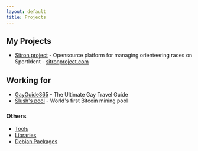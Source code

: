 ```yaml
---
layout: default
title: Projects
---
```


## My Projects

* [Sitron project](/sitron/) - Opensource platform for managing orienteering races on SportIdent - [sitronproject.com](http://sitronproject.com)


## Working for

* [GayGuide365](https://www.gayguide365.com) - The Ultimate Gay Travel Guide
* [Slush's pool](http://mining.bitcoin.cz/) - World's first Bitcoin mining pool


### Others

* [Tools](/projects/tools.html)
* [Libraries](/projects/libraries.html)
* [Debian Packages](projects/debian-packages.html)

